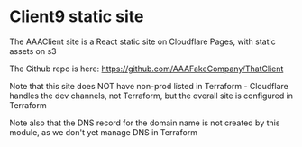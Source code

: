 Client9 static site
====================

The AAAClient site is a React static site on Cloudflare Pages, with static assets on s3

The Github repo is here: https://github.com/AAAFakeCompany/ThatClient

Note that this site does NOT have non-prod listed in Terraform - Cloudflare handles the dev channels, not Terraform, but the overall site is configured in Terraform

Note also that the DNS record for the domain name is not created by this module, as we don't yet manage DNS in Terraform
